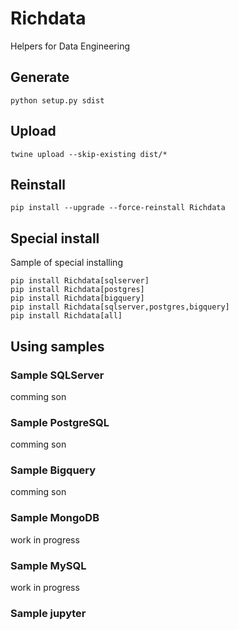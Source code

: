 # Richdata
Helpers for Data Engineering
## Generate
```shell
python setup.py sdist
```
## Upload
```shell
twine upload --skip-existing dist/*
```

## Reinstall
```shell
pip install --upgrade --force-reinstall Richdata
```

## Special install
Sample of special installing
```shell
pip install Richdata[sqlserver]
pip install Richdata[postgres]
pip install Richdata[bigquery]
pip install Richdata[sqlserver,postgres,bigquery]
pip install Richdata[all]
```
## Using samples
### Sample SQLServer
comming son
### Sample PostgreSQL
comming son
### Sample Bigquery
comming son
### Sample MongoDB
work in progress
### Sample MySQL
work in progress
### Sample jupyter